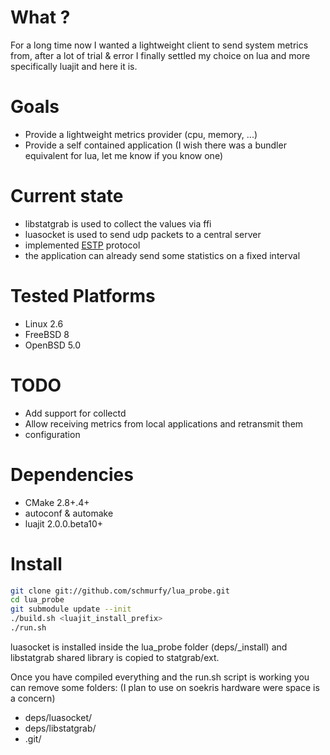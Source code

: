 # What ?

For a long time now I wanted a lightweight client to send system metrics from, after a lot of trial & error
I finally settled my choice on lua and more specifically luajit and here it is.


# Goals

- Provide a lightweight metrics provider (cpu, memory, ...)
- Provide a self contained application (I wish there was a bundler equivalent for lua, let me know if you know one)

# Current state

- libstatgrab is used to collect the values via ffi
- luasocket is used to send udp packets to a central server
- implemented [ESTP](https://github.com/estp/estp/blob/master/specification.rst) protocol
- the application can already send some statistics on a fixed interval


# Tested Platforms

- Linux 2.6
- FreeBSD 8
- OpenBSD 5.0


# TODO

- Add support for collectd
- Allow receiving metrics from local applications and retransmit them
- configuration


# Dependencies

- CMake 2.8+.4+
- autoconf & automake
- luajit 2.0.0.beta10+


# Install

```bash
git clone git://github.com/schmurfy/lua_probe.git
cd lua_probe
git submodule update --init
./build.sh <luajit_install_prefix>
./run.sh
```

luasocket is installed inside the lua_probe folder (deps/_install) and 
libstatgrab shared library is copied to statgrab/ext.

Once you have compiled everything and the run.sh script is working you can remove some folders:
(I plan to use on soekris hardware were space is a concern)

- deps/luasocket/
- deps/libstatgrab/
- .git/

